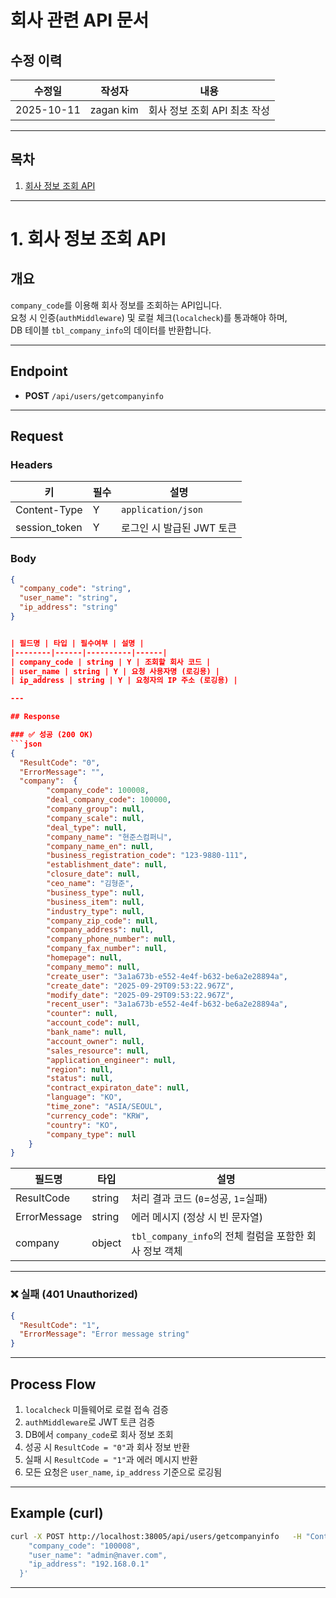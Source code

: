 # 회사 관련 API 문서

## 수정 이력
| 수정일       | 작성자     | 내용 |
|--------------|-----------|------|
| 2025-10-11   | zagan kim | 회사 정보 조회 API 최초 작성 |

---

## 목차
1. [회사 정보 조회 API](#1-회사-정보-조회-api)

---

# 1. 회사 정보 조회 API

## 개요
`company_code`를 이용해 회사 정보를 조회하는 API입니다.  
요청 시 인증(`authMiddleware`) 및 로컬 체크(`localcheck`)를 통과해야 하며,  
DB 테이블 `tbl_company_info`의 데이터를 반환합니다.

---

## Endpoint
- **POST** `/api/users/getcompanyinfo`

---

## Request

### Headers
| 키 | 필수 | 설명 |
|----|------|------|
| Content-Type | Y | `application/json` |
| session_token | Y | 로그인 시 발급된 JWT 토큰 |

### Body
```json
{
  "company_code": "string",
  "user_name": "string",
  "ip_address": "string"
}


| 필드명 | 타입 | 필수여부 | 설명 |
|--------|------|----------|------|
| company_code | string | Y | 조회할 회사 코드 |
| user_name | string | Y | 요청 사용자명 (로깅용) |
| ip_address | string | Y | 요청자의 IP 주소 (로깅용) |

---

## Response

### ✅ 성공 (200 OK)
```json
{
  "ResultCode": "0",
  "ErrorMessage": "",
  "company":  {
        "company_code": 100008,
        "deal_company_code": 100000,
        "company_group": null,
        "company_scale": null,
        "deal_type": null,
        "company_name": "현준스컴퍼니",
        "company_name_en": null,
        "business_registration_code": "123-9880-111",
        "establishment_date": null,
        "closure_date": null,
        "ceo_name": "김형준",
        "business_type": null,
        "business_item": null,
        "industry_type": null,
        "company_zip_code": null,
        "company_address": null,
        "company_phone_number": null,
        "company_fax_number": null,
        "homepage": null,
        "company_memo": null,
        "create_user": "3a1a673b-e552-4e4f-b632-be6a2e28894a",
        "create_date": "2025-09-29T09:53:22.967Z",
        "modify_date": "2025-09-29T09:53:22.967Z",
        "recent_user": "3a1a673b-e552-4e4f-b632-be6a2e28894a",
        "counter": null,
        "account_code": null,
        "bank_name": null,
        "account_owner": null,
        "sales_resource": null,
        "application_engineer": null,
        "region": null,
        "status": null,
        "contract_expiraton_date": null,
        "language": "KO",
        "time_zone": "ASIA/SEOUL",
        "currency_code": "KRW",
        "country": "KO",
        "company_type": null
    }
}
```

| 필드명 | 타입 | 설명 |
|--------|------|------|
| ResultCode | string | 처리 결과 코드 (`0`=성공, `1`=실패) |
| ErrorMessage | string | 에러 메시지 (정상 시 빈 문자열) |
| company | object | `tbl_company_info`의 전체 컬럼을 포함한 회사 정보 객체 |

---

### ❌ 실패 (401 Unauthorized)
```json
{
  "ResultCode": "1",
  "ErrorMessage": "Error message string"
}
```

---

## Process Flow
1. `localcheck` 미들웨어로 로컬 접속 검증  
2. `authMiddleware`로 JWT 토큰 검증  
3. DB에서 `company_code`로 회사 정보 조회  
4. 성공 시 `ResultCode = "0"`과 회사 정보 반환  
5. 실패 시 `ResultCode = "1"`과 에러 메시지 반환  
6. 모든 요청은 `user_name`, `ip_address` 기준으로 로깅됨

---

## Example (curl)
```bash
curl -X POST http://localhost:38005/api/users/getcompanyinfo   -H "Content-Type: application/json"   -H "session_token: eyJhbGciOiJIUzI1NiIsInR5cCI6IkpXVCJ9..."   -d '{
    "company_code": "100008",
    "user_name": "admin@naver.com",
    "ip_address": "192.168.0.1"
  }'
```

---